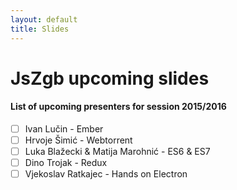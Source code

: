 ```yaml
---
layout: default
title: Slides
---
```


# JsZgb upcoming slides
#### List of upcoming presenters for session 2015/2016

* [ ] Ivan Lučin - Ember
* [ ] Hrvoje Šimić - Webtorrent
* [ ] Luka Blažecki & Matija Marohnić - ES6 & ES7
* [ ] Dino Trojak - Redux
* [ ] Vjekoslav Ratkajec - Hands on Electron
